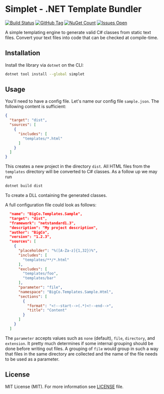 # Simplet - .NET Template Bundler

[![Build Status](https://florianrappl.visualstudio.com/Simplet/_apis/build/status/Simplet-CI?branchName=master)](https://florianrappl.visualstudio.com/Simplet/_build/latest?definitionId=10&branchName=master)
[![GitHub Tag](https://img.shields.io/github/tag/FlorianRappl/Simplet.svg?style=flat-square)](https://github.com/FlorianRappl/Simplet/releases)
[![NuGet Count](https://img.shields.io/nuget/dt/Simplet.svg?style=flat-square)](https://www.nuget.org/packages/Simplet/)
[![Issues Open](https://img.shields.io/github/issues/FlorianRappl/Simplet.svg?style=flat-square)](https://github.com/FlorianRappl/Simplet/issues)

A simple templating engine to generate valid C# classes from static text files. Convert your text files into code that can be checked at compile-time.

## Installation

Install the library via `dotnet` on the CLI:

```sh
dotnet tool install --global simplet
```

## Usage

You'll need to have a config file. Let's name our config file `sample.json`. The following content is sufficient:

```json
{
  "target": "dist",
  "sources": [
    {
      "includes": [
        "templates/*.html"
      ]
    }
  ]
}
```

This creates a new project in the directory `dist`. All HTML files from the `templates` directory will be converted to C# classes. As a follow up we may run

```sh
dotnet build dist
```

To create a DLL containing the generated classes.

A full configuration file could look as follows:

```json
  "name": "BigCo.Templates.Sample",
  "target": "dist",
  "framework": "netstandard1.3",
  "description": "My project description",
  "author": "BigCo",
  "version": "1.2.3",
  "sources": [
    {
      "placeholder": "%([A-Za-z]{1,32})%",
      "includes": [
        "templates/**/*.html"
      ],
      "excludes": [
        "templates/foo",
        "templates/bar"
      ],
      "parameter": "file",
      "namespace": "BigCo.Templates.Sample.Html",
      "sections": [
        {
          "format": "<!--start-->(.*)<!--end-->",
          "title": "Content"
        }
      ]
    }
  ]
```

The `parameter` accepts values such as `none` (default), `file`, `directory`, and `extension`. It pretty much determines if some internal grouping should be done before writing out files. A grouping of `file` would group in such a way that files in the same directory are collected and the name of the file needs to be used as a parameter.

## License

MIT License (MIT). For more information see [LICENSE](./LICENSE) file.
